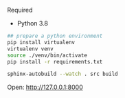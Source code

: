 
Required 
- Python 3.8

```bash
## prepare a python environment
pip install virtualenv
virtualenv venv
source ./venv/bin/activate
pip install -r requirements.txt

sphinx-autobuild --watch . src build
```

Open: http://127.0.0.1:8000